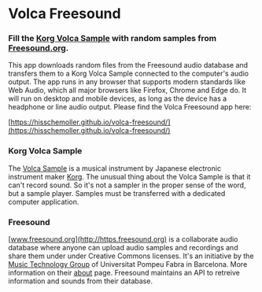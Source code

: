 # Volca Freesound

### Fill the [Korg Volca Sample](http://www.korg.com/us/products/dj/volca_sample/) with random samples from [Freesound.org](https://freesound.org/).

This app downloads random files from the Freesound audio database and transfers them to a Korg Volca Sample connected to the computer's audio output. The app runs in any browser that supports modern standards like Web Audio, which all major browsers like Firefox, Chrome and Edge do. It will run on desktop and mobile devices, as long as the device has a headphone or line audio output. Please find the Volca Freesound app here:

[https://hisschemoller.github.io/volca-freesound/](https://hisschemoller.github.io/volca-freesound/)

### Korg Volca Sample

The [Volca Sample](http://www.korg.com/us/products/dj/volca_sample/) is a musical instrument by Japanese electronic instrument maker [Korg](http://www.korg.com/us/). The unusual thing about the Volca Sample is that it can't record sound. So it's not a sampler in the proper sense of the word, but a sample player. Samples must be transferred with a dedicated computer application.

### Freesound

[www.freesound.org](http://https.freesound.org) is a collaborate audio database where anyone can upload audio samples and recordings and share them under under Creative Commons licenses. It's an initiative by the [Music Technology Group](https://www.upf.edu/web/mtg) of Universitat Pompeu Fabra in Barcelona. More information on their [about](https://freesound.org/help/about/) page. Freesound maintains an API to retreive information and sounds from their database.



